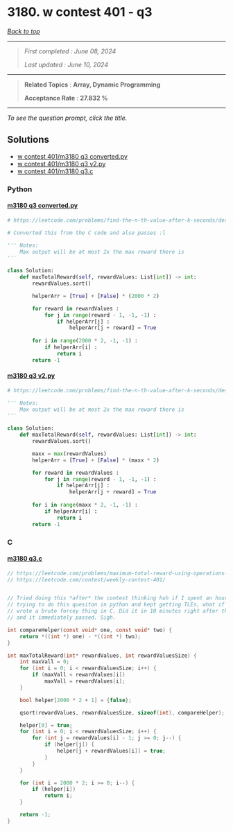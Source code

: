 # 3180. w contest 401 - q3

*[Back to top](<../README.md>)*

------

> *First completed : June 08, 2024*
>
> *Last updated : June 10, 2024*


------

> **Related Topics** : **Array, Dynamic Programming**
>
> **Acceptance Rate** : **27.832 %**


------

*To see the question prompt, click the title.*

## Solutions

- [w contest 401/m3180 q3 converted.py](<../my-submissions/w contest 401/m3180 q3 converted.py>)
- [w contest 401/m3180 q3 v2.py](<../my-submissions/w contest 401/m3180 q3 v2.py>)
- [w contest 401/m3180 q3.c](<../my-submissions/w contest 401/m3180 q3.c>)
### Python
#### [m3180 q3 converted.py](<../my-submissions/w contest 401/m3180 q3 converted.py>)
```Python
# https://leetcode.com/problems/find-the-n-th-value-after-k-seconds/description/

# Converted this from the C code and also passes :l

''' Notes:
    Max output will be at most 2x the max reward there is
'''

class Solution:
    def maxTotalReward(self, rewardValues: List[int]) -> int:
        rewardValues.sort()

        helperArr = [True] + [False] * (2000 * 2)

        for reward in rewardValues :
            for j in range(reward - 1, -1, -1) :
                if helperArr[j] :
                    helperArr[j + reward] = True
        
        for i in range(2000 * 2, -1, -1) :
            if helperArr[i] :
                return i
        return -1

```

#### [m3180 q3 v2.py](<../my-submissions/w contest 401/m3180 q3 v2.py>)
```Python
# https://leetcode.com/problems/find-the-n-th-value-after-k-seconds/description/

''' Notes:
    Max output will be at most 2x the max reward there is
'''

class Solution:
    def maxTotalReward(self, rewardValues: List[int]) -> int:
        rewardValues.sort()

        maxx = max(rewardValues)
        helperArr = [True] + [False] * (maxx * 2)

        for reward in rewardValues :
            for j in range(reward - 1, -1, -1) :
                if helperArr[j] :
                    helperArr[j + reward] = True
        
        for i in range(maxx * 2, -1, -1) :
            if helperArr[i] :
                return i
        return -1

```

### C
#### [m3180 q3.c](<../my-submissions/w contest 401/m3180 q3.c>)
```C
// https://leetcode.com/problems/maximum-total-reward-using-operations-i/description/
// https://leetcode.com/contest/weekly-contest-401/


// Tried doing this *after* the contest thinking huh if I spent an hour
// trying to do this quesiton in python and kept getting TLEs, what if I just
// wrote a brute forcey thing in C. Did it in 10 minutes right after the contest
// and it immediately passed. Sigh.

int compareHelper(const void* one, const void* two) {
    return *((int *) one) - *((int *) two);
}

int maxTotalReward(int* rewardValues, int rewardValuesSize) {
    int maxVall = 0;
    for (int i = 0; i < rewardValuesSize; i++) {
        if (maxVall < rewardValues[i]) 
            maxVall = rewardValues[i];
    }

    bool helper[2000 * 2 + 1] = {false};

    qsort(rewardValues, rewardValuesSize, sizeof(int), compareHelper);

    helper[0] = true;
    for (int i = 0; i < rewardValuesSize; i++) {
        for (int j = rewardValues[i] - 1; j >= 0; j--) {
            if (helper[j]) {
                helper[j + rewardValues[i]] = true;
            }
        }
    }

    for (int i = 2000 * 2; i >= 0; i--) {
        if (helper[i]) 
            return i;
    }

    return -1;
}
```

